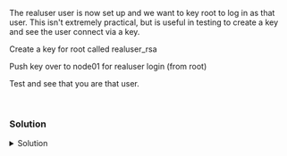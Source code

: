 The realuser user is now set up and we want to key root to log in as that user. This isn't extremely practical, but is useful in testing to create a key and see the user connect via a key.

Create a key for root called realuser_rsa

Push key over to node01 for realuser login (from root)

Test and see that you are that user.

<br>

### Solution
<details>
<summary>Solution</summary>
Create a key in the root account that we can push over to node01 and authenticate with

This will be interactive, choose file to save the key /root/.ssh/realuser_rsa
All the rest can be left blank, just hit enter.

```plain
ssh-keygen
```{{exec}}

You can verify the new keys with the command below

```plain
ls -l /root/.ssh
```{{exec}}

Note: You created a named file realuser_rsa (private key) and a realuser_rsa.pub (public key)

Push the key file over to realuser@node01 (You will need to use your password from step2)

```plain
ssh-copy-id -i /root/.ssh/realuser_rsa.pub realuser@node01
```{{exec}}

Test your connection via your private key into realuser@node01.

```plain
ssh -i /root/.ssh/realuser_rsa realuser@node01 'hostname; id'
```{{exec}}

You were able to create and push over a keypair. You then used that keypair to connect to the server as that user.

</details>